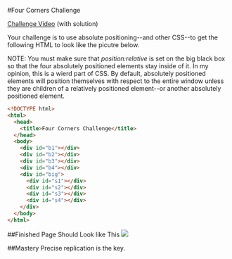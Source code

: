 #Four Corners Challenge

[Challenge Video](http://www.youtube.com/watch?v=QuO2TMDgqd8) (with solution)

Your challenge is to use absolute positioning--and other CSS--to get the following HTML to look like the picutre below.

NOTE: You must make sure that *position:relative* is set on the big black box so that the four absolutely positioned elements stay inside of it. In my opinion, this is a wierd part of CSS. By default, absolutely positioned elements will position themselves with respect to the entire window unless they are children of a relatively positioned element--or another absolutely positioned element.

```html
<!DOCTYPE html>
<html>
  <head>
    <title>Four Corners Challenge</title>
  </head>
  <body>
    <div id="b1"></div>
    <div id="b2"></div>
    <div id="b3"></div>
    <div id="b4"></div>
    <div id="big">
      <div id="s1"></div>
      <div id="s2"></div>
      <div id="s3"></div>
      <div id="s4"></div>
    </div>
  </body>
</html>
```

##Finished Page Should Look like This
![](https://raw.github.com/christensenacademy/christensen-academy/master/modules/css-layouts/challenges/four-corners-challenge.png)

##Mastery
Precise replication is the key.